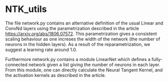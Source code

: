 # NTK_utils
The file network.py contains an alternative definition of the usual Linear and ConvNd layers using the parametrization described in the article https://arxiv.org/abs/1806.07572. This parametrization gives a consistent scaling behaviour as one increses the width of the network (the number of neurons in the hidden layers). As a result of the reparametrization, we suggest a learning rate around 1.0.

Furthermore network.py contains a module LinearNet which defines a fully-connected network given a list giving the number of neurons in each layer. From this module, one can directly calculate the Neural Tangent Kernel, and the activation kernels as described in the article.